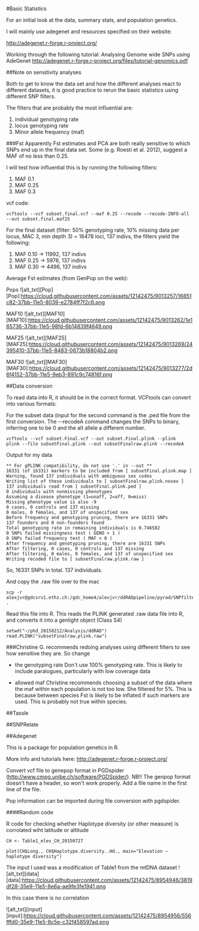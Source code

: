 #Basic Statistics

For an initial look at the data, summary stats, and population genetics. 

I will mainly use adegenet and resources specified on their website: 

http://adegenet.r-forge.r-project.org/


Working through the following tutorial: Analysing Genome wide SNPs using AdeGenet 
http://adegenet.r-forge.r-project.org/files/tutorial-genomics.pdf

##Note on sensitivity analyses

Both to get to know the data set and how the different analyses react to different datasets, it is good practice to rerun the basic statistics using different SNP filters. 

The filters that are probably the most influential are: 

1. individual genotyping rate
2. locus genotyping rate
3. Minor allele frequency (maf)

###Fst
Apparently Fst estimates and PCA are both really sensitive to which SNPs end up in the final data set. Some (e.g. Roesti et al. 2012), suggest a MAF of no less than 0.25. 

I will test how influential this is by running the following filters: 

1. MAF 0.1
2. MAF 0.25
3. MAF 0.3

vcf code: 
```
vcftools --vcf subset.final.vcf --maf 0.25 --recode --recode-INFO-all --out subset.final.maf25
```

For the final dataset (filter: 50% genotyping rate, 10% missing data per locus, MAC 3, min depth 3) = 16478 loci, 137 indivs, the filters yield the following: 

1. MAF 0.10 -> 11992, 137 indivs 
2. MAF 0.25 -> 5978, 137 indivs
3. MAF 0.30 -> 4496, 137 indivs


Average Fst estimates (from GenPop on the web): 

Pops
![alt_txt][Pop]
[Pop]:https://cloud.githubusercontent.com/assets/12142475/9013257/16851c82-37bb-11e5-8039-e2784ff7f2c6.png

MAF10
![alt_txt][MAF10]
[MAF10]:https://cloud.githubusercontent.com/assets/12142475/9013262/1e165736-37bb-11e5-98fd-6b14839f4649.png

MAF25
![alt_txt][MAF25]
[MAF25]:https://cloud.githubusercontent.com/assets/12142475/9013269/24395410-37bb-11e5-8483-0673b18804b2.png

MAF30
![alt_txt][MAF30]
[MAF30]:https://cloud.githubusercontent.com/assets/12142475/9013277/2d6f4152-37bb-11e5-9eb3-891c9c74816f.png





##Data conversion

To read data into R, it should be in the correct format. VCFtools can convert into various formats: 

For the subset data (input for the second command is the .ped file from the first conversion. The --recodeA command changes the SNPs to binary, inferring one to be 0 and the alt allele a different number. 
```
vcftools --vcf subset.Final.vcf --out subset.Final.plink --plink
plink --file subsetFinal.plink --out subsetFinalraw.plink --recodeA
```


Output for my data
```
** For gPLINK compatibility, do not use '.' in --out **
16331 (of 16331) markers to be included from [ subsetFinal.plink.map ]
Warning, found 137 individuals with ambiguous sex codes
Writing list of these individuals to [ subsetFinalraw.plink.nosex ]
137 individuals read from [ subsetFinal.plink.ped ] 
0 individuals with nonmissing phenotypes
Assuming a disease phenotype (1=unaff, 2=aff, 0=miss)
Missing phenotype value is also -9
0 cases, 0 controls and 137 missing
0 males, 0 females, and 137 of unspecified sex
Before frequency and genotyping pruning, there are 16331 SNPs
137 founders and 0 non-founders found
Total genotyping rate in remaining individuals is 0.746582
0 SNPs failed missingness test ( GENO > 1 )
0 SNPs failed frequency test ( MAF < 0 )
After frequency and genotyping pruning, there are 16331 SNPs
After filtering, 0 cases, 0 controls and 137 missing
After filtering, 0 males, 0 females, and 137 of unspecified sex
Writing recoded file to [ subsetFinalraw.plink.raw ] 
```

So, 16331 SNPs in total. 137 individuals. 

And copy the .raw file over to the mac
```
scp -r alexjvr@gdcsrv1.ethz.ch:/gdc_home4/alexjvr/ddRADpipeline/pyrad/SNPfiltering/subsetFinalraw.plink.raw .
```

Read this file into R. This reads the PLINK generated .raw data file into R, and converts it into a genlight object (Class S4)
```
setwd("~/phd_20150212/Analysis/ddRAD")
read.PLINK("subsetFinalraw.plink.raw")
```

###Christine G. recommends redoing analyses using different filters to see how sensitive they are. So change 

- the genotyping rate
            Don't use 100% genotyping rate. This is likely to include paralogues, particularly with low coverage data

- allowed maf
            Christine recommends choosing a subset of the data where the maf within each population is not too low. She filtered for 5%. This is because between species Fst is likely to be inflated if such markers are used. This is probably not true within species. 


##Tassle



##SNPRelate



##Adegenet

This is a package for population genetics in R. 

More info and tutorials here: http://adegenet.r-forge.r-project.org/

Convert vcf file to genepop format in PGDspider (http://www.cmpg.unibe.ch/software/PGDSpider/). 
 NB!! The genpop format doesn't have a header, so won't work properly. Add a file name in the first line of the file. 
 
 Pop information can be imported during file conversion with pgdspider. 
 
 






####Random code


R code for checking whether Haplotype diversity (or other measure) is corrolated wiht latitude or altitude
```
CH <- Table1_elev_CH_20150727

plot(CH$Long., CH$Haplotype.diversity..Hd., main="Elevation ~ haplotype diversity")

```

The input I used was a modification of Table1 from the mtDNA dataset
![alt_txt][data]
[data]:https://cloud.githubusercontent.com/assets/12142475/8954946/3819df28-35e9-11e5-8e6a-ae9fe3fe1941.png


In this case there is no correlation

![alt_txt][input]
[input]:https://cloud.githubusercontent.com/assets/12142475/8954956/556fffd0-35e9-11e5-8c5e-c32f458597ad.png

